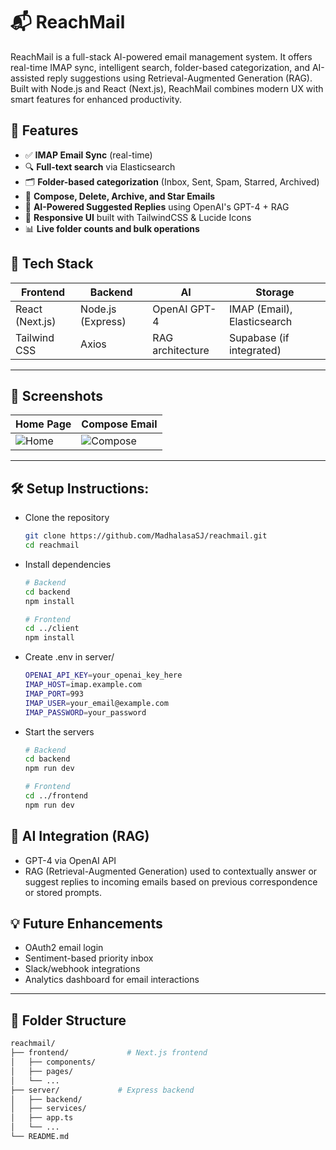 # 📬 ReachMail

ReachMail is a full-stack AI-powered email management system. It offers real-time IMAP sync, intelligent search, folder-based categorization, and AI-assisted reply suggestions using Retrieval-Augmented Generation (RAG). Built with Node.js and React (Next.js), ReachMail combines modern UX with smart features for enhanced productivity.

## 🚀 Features

- ✅ **IMAP Email Sync** (real-time)
- 🔍 **Full-text search** via Elasticsearch
- 🗂️ **Folder-based categorization** (Inbox, Sent, Spam, Starred, Archived)
- 📝 **Compose, Delete, Archive, and Star Emails**
- 🤖 **AI-Powered Suggested Replies** using OpenAI's GPT-4 + RAG
- 💬 **Responsive UI** built with TailwindCSS & Lucide Icons
- 📊 **Live folder counts and bulk operations**

## 🧠 Tech Stack

| Frontend | Backend | AI | Storage |
|----------|---------|----|---------|
| React (Next.js) | Node.js (Express) | OpenAI GPT-4 | IMAP (Email), Elasticsearch |
| Tailwind CSS | Axios | RAG architecture | Supabase (if integrated) |

---

## 📸 Screenshots

| Home Page | Compose Email |
|-----------|----------------|
| ![Home](./screenshots/home.png) | ![Compose](./screenshots/compose.png) |
---
## 🛠️ Setup Instructions:

- Clone the repository
  ```bash
  git clone https://github.com/MadhalasaSJ/reachmail.git
  cd reachmail

- Install dependencies
  ```bash
  # Backend
  cd backend
  npm install
  
  # Frontend
  cd ../client
  npm install

- Create .env in server/
  ```bash
  OPENAI_API_KEY=your_openai_key_here
  IMAP_HOST=imap.example.com
  IMAP_PORT=993
  IMAP_USER=your_email@example.com
  IMAP_PASSWORD=your_password

- Start the servers
  ```bash
  # Backend
  cd backend
  npm run dev
  
  # Frontend
  cd ../frontend
  npm run dev

## 🤖 AI Integration (RAG)
- GPT-4 via OpenAI API
- RAG (Retrieval-Augmented Generation) used to contextually answer or suggest replies to incoming emails based on previous correspondence or stored prompts.

## 💡 Future Enhancements

- OAuth2 email login  
- Sentiment-based priority inbox  
- Slack/webhook integrations  
- Analytics dashboard for email interactions

---  

## 📁 Folder Structure

```bash
reachmail/
├── frontend/             # Next.js frontend
│   ├── components/
│   ├── pages/
│   └── ...
├── server/             # Express backend
│   ├── backend/
│   ├── services/
│   ├── app.ts
│   └── ...
└── README.md
